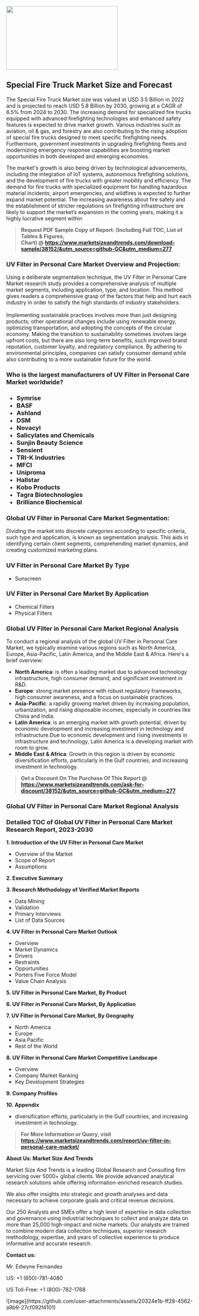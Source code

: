 <p><img class="alignnone size-medium wp-image-20088" src="https://ffe5etoiles.com/wp-content/uploads/2024/12/MST1-300x171.png" alt="" width="300" height="171" /></p><h2>Special Fire Truck Market Size and Forecast</h2><p>The Special Fire Truck Market size was valued at USD 3.5 Billion in 2022 and is projected to reach USD 5.8 Billion by 2030, growing at a CAGR of 6.5% from 2024 to 2030. The increasing demand for specialized fire trucks equipped with advanced firefighting technologies and enhanced safety features is expected to drive market growth. Various industries such as aviation, oil & gas, and forestry are also contributing to the rising adoption of special fire trucks designed to meet specific firefighting needs. Furthermore, government investments in upgrading firefighting fleets and modernizing emergency response capabilities are boosting market opportunities in both developed and emerging economies.</p><p>The market's growth is also being driven by technological advancements, including the integration of IoT systems, autonomous firefighting solutions, and the development of fire trucks with greater mobility and efficiency. The demand for fire trucks with specialized equipment for handling hazardous material incidents, airport emergencies, and wildfires is expected to further expand market potential. The increasing awareness about fire safety and the establishment of stricter regulations on firefighting infrastructure are likely to support the market’s expansion in the coming years, making it a highly lucrative segment within </p><blockquote id="" class=""><strong>Request PDF Sample Copy of Report: (Including Full TOC, List of Tables &amp; Figures, Chart)&nbsp;@&nbsp;<strong><a href="https://www.marketsizeandtrends.com/download-sample/38152/&utm_source=github-GC&utm_medium=277" target="_blank">https://www.marketsizeandtrends.com/download-sample/38152/&utm_source=github-GC&utm_medium=277</a></strong></strong></blockquote><h3 id="" class="">UV Filter in Personal Care Market&nbsp;Overview and Projection:</h3><p id="" class="">Using a deliberate segmentation technique, the UV Filter in Personal Care Market research study provides a comprehensive analysis of multiple market segments, including application, type, and location. This method gives readers a comprehensive grasp of the factors that help and hurt each industry in order to satisfy the high standards of industry stakeholders. <br /> <br />Implementing sustainable practices involves more than just designing products; other operational changes include using renewable energy, optimizing transportation, and adopting the concepts of the circular economy. Making the transition to sustainability sometimes involves large upfront costs, but there are also long-term benefits, such improved brand reputation, customer loyalty, and regulatory compliance. By adhering to environmental principles, companies can satisfy consumer demand while also contributing to a more sustainable future for the world.</p><h3 id="" class="">Who is the largest manufacturers of&nbsp;UV Filter in Personal Care Market worldwide?</h3><h3 class=""><p><ul><li>Symrise </li><li> BASF </li><li> Ashland </li><li> DSM </li><li> Novacyl </li><li> Salicylates and Chemicals </li><li> Sunjin Beauty Science </li><li> Sensient </li><li> TRI-K Industries </li><li> MFCI </li><li> Uniproma </li><li> Hallstar </li><li> Kobo Products </li><li> Tagra Biotechnologies </li><li> Brilliance Biochemical</li></ul></p></h3><h3 id="" class="">Global&nbsp;UV Filter in Personal Care Market Segmentation:</h3><p id="" class="">Dividing the market into discrete categories according to specific criteria, such type and application, is known as segmentation analysis. This aids in identifying certain client segments, comprehending market dynamics, and creating customized marketing plans.</p><h3 id="" class="">UV Filter in Personal Care Market&nbsp;By Type</h3><p><p><ul><li>Sunscreen</p></li></ul></p></p><h3 id="" class="">UV Filter in Personal Care Market&nbsp;By Application</h3><p class=""><p><ul><li>Chemical Filters </li><li> Physical Filters</li></ul></p></p><h3 id="" class="">Global UV Filter in Personal Care Market Regional Analysis</h3><p id="" class="">To conduct a regional analysis of the global UV Filter in Personal Care Market, we typically examine various regions such as North America, Europe, Asia-Pacific, Latin America, and the Middle East &amp; Africa. Here's a brief overview:</p><ul><li><strong>North America</strong>: is often a leading market due to advanced technology infrastructure, high consumer demand, and significant investment in R&amp;D.</li><li><strong>Europe</strong>: strong market presence with robust regulatory frameworks, high consumer awareness, and a focus on sustainable practices.</li><li><strong>Asia-Pacific</strong>: a rapidly growing market driven by increasing population, urbanization, and rising disposable incomes, especially in countries like China and India.</li><li><strong>Latin America</strong>: is an emerging market with growth potential, driven by economic development and increasing investment in technology and infrastructure.Due to economic development and rising investments in infrastructure and technology, Latin America is a developing market with room to grow.</li><li><strong>Middle East &amp; Africa</strong>: Growth in this region is driven by economic diversification efforts, particularly in the Gulf countries, and increasing investment in technology.</li></ul><blockquote id="" class=""><strong>Get a Discount On The Purchase Of This Report @ <strong><a href="https://www.marketsizeandtrends.com/ask-for-discount/38152/&utm_source=github-GC&utm_medium=277" target="_blank">https://www.marketsizeandtrends.com/ask-for-discount/38152/&utm_source=github-GC&utm_medium=277</a></strong></strong></blockquote><h3 id="" class="">Global UV Filter in Personal Care Market Regional Analysis</h3><h3 id="" class="">Detailed TOC of Global UV Filter in Personal Care Market Research Report, 2023-2030</h3><p id="" class=""><strong>1. Introduction of the UV Filter in Personal Care Market</strong></p><ul><li>Overview of the Market</li><li>Scope of Report</li><li>Assumptions</li></ul><p id="" class=""><strong>2. Executive Summary</strong></p><p id="" class=""><strong>3. Research Methodology of Verified Market Reports</strong></p><ul><li>Data Mining</li><li>Validation</li><li>Primary Interviews</li><li>List of Data Sources</li></ul><p id="" class=""><strong>4. UV Filter in Personal Care Market Outlook</strong></p><ul><li>Overview</li><li>Market Dynamics</li><li>Drivers</li><li>Restraints</li><li>Opportunities</li><li>Porters Five Force Model</li><li>Value Chain Analysis</li></ul><p id="" class=""><strong>5. UV Filter in Personal Care Market, By Product</strong></p><p id="" class=""><strong>6. UV Filter in Personal Care Market, By Application</strong></p><p id="" class=""><strong>7. UV Filter in Personal Care Market, By Geography</strong></p><ul><li>North America</li><li>Europe</li><li>Asia Pacific</li><li>Rest of the World</li></ul><p id="" class=""><strong>8. UV Filter in Personal Care Market Competitive Landscape</strong></p><ul><li>Overview</li><li>Company Market Ranking</li><li>Key Development Strategies</li></ul><p id="" class=""><strong>9. Company Profiles</strong></p><p id="" class=""><strong>10. Appendix</strong></p><ul><li>diversification efforts, particularly in the Gulf countries, and increasing investment in technology.</li></ul><blockquote id="" class=""><strong>For More Information or Query, visit <strong><strong><a href="https://www.marketsizeandtrends.com/report/uv-filter-in-personal-care-market/" target="_blank">https://www.marketsizeandtrends.com/report/uv-filter-in-personal-care-market/</a></strong></strong></strong></blockquote><p id="" class=""><strong>About Us: Market Size And Trends</strong></p><p id="" class="">Market Size And Trends is a leading Global Research and Consulting firm servicing over 5000+ global clients. We provide advanced analytical research solutions while offering information-enriched research studies.</p><p id="" class="">We also offer insights into strategic and growth analyses and data necessary to achieve corporate goals and critical revenue decisions.</p><p id="" class="">Our 250 Analysts and SMEs offer a high level of expertise in data collection and governance using industrial techniques to collect and analyze data on more than 25,000 high-impact and niche markets. Our analysts are trained to combine modern data collection techniques, superior research methodology, expertise, and years of collective experience to produce informative and accurate research.</p><p id="" class=""><strong>Contact us:</strong></p><p id="" class="">Mr. Edwyne Fernandes</p><p id="" class="">US: +1 (650)-781-4080</p><p id="" class="">US Toll-Free: +1 (800)-782-1768</p>
![image](https://github.com/user-attachments/assets/20324e1b-ff28-4562-a9b9-27cf092f4101)
